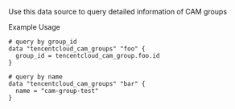 Use this data source to query detailed information of CAM groups

Example Usage

```hcl
# query by group_id
data "tencentcloud_cam_groups" "foo" {
  group_id = tencentcloud_cam_group.foo.id
}

# query by name
data "tencentcloud_cam_groups" "bar" {
  name = "cam-group-test"
}
```